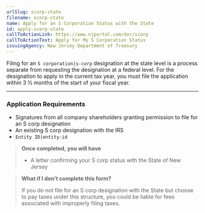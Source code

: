 ```yaml
---
urlSlug: scorp-state
filename: scorp-state
name: Apply for an S Corporation Status with the State
id: apply-scorp-state
callToActionLink: https://www.njportal.com/dor/scorp
callToActionText: Apply for My S Corporation Status
issuingAgency: New Jersey Department of Treasury
---
```

Filing for an `S corporation|s-corp` designation at the state level is a process separate from requesting the designation at a federal level. For the designation to apply in the current tax year, you must file the application within 3 ½ months of the start of your fiscal year.

- - -

### Application Requirements

* Signatures from all company shareholders granting permission to file for an S corp designation
* An existing S corp designation with the IRS
*  `Entity ID|entity-id` 

> **Once completed, you will have**
>
> * A letter confirming your S corp status with the State of New Jersey
>

> **What if I don't complete this form?**
>
> If you do not file for an S corp designation with the State but choose to pay taxes under this structure, you could be liable for fees associated with improperly filing taxes.
